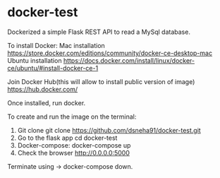 # docker-test

Dockerized a simple Flask REST API to read a MySql database. 

To install Docker:
  Mac installation
    https://store.docker.com/editions/community/docker-ce-desktop-mac
  Ubuntu installation
    https://docs.docker.com/install/linux/docker-ce/ubuntu/#install-docker-ce-1
    
Join Docker Hub(this will allow to install public version of image)
  https://hub.docker.com/
    
Once installed, run docker.
    
To create and run the image on the terminal:
  1. Git clone
      git clone https://github.com/dsneha91/docker-test.git
  2. Go to the flask app
      cd docker-test
  3. Docker-compose:
      docker-compose up
  4. Check the browser
      http://0.0.0.0:5000
      
      
  Terminate using ->  docker-compose down.
